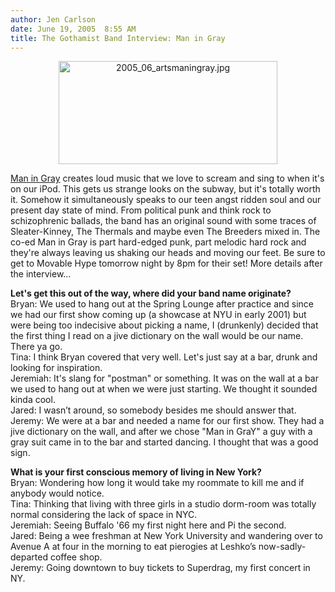 ```yaml
---
author: Jen Carlson
date: June 19, 2005  8:55 AM
title: The Gothamist Band Interview: Man in Gray
---
```


<p align="center"><img alt="2005_06_artsmaningray.jpg" src="https://web.archive.org/web/20120415101843im_/http://www.gothamist.com/images/2005_06_artsmaningray.jpg" width="350" height="165"></p><p>
<a href="https://web.archive.org/web/20120415101843/http://maningray.com/">Man in Gray</a> creates loud music that we love to scream and sing to when it&apos;s on our iPod. This gets us strange looks on the subway, but it&apos;s totally worth it. Somehow it simultaneously speaks to our teen angst ridden soul and our present day state of mind. From political punk and think rock to schizophrenic ballads, the band has an original sound with some traces of Sleater-Kinney, The Thermals and maybe even The Breeders mixed in. 
The co-ed Man in Gray is part hard-edged punk, part melodic hard rock and they&apos;re always leaving us shaking our heads and moving our feet. 
Be sure to get to Movable Hype tomorrow night by 8pm for their set! More details after the interview...  

</p><p><strong>Let&apos;s get this out of the way, where did your band name originate?</strong><br>
Bryan: We used to hang out at the Spring Lounge after practice and since we had our first show coming up (a showcase at NYU in early 2001) but were being too indecisive about picking a name, I (drunkenly) decided that the first thing I read on a jive dictionary on the wall would be our name. There ya go.<br>
Tina: I think Bryan covered that very well.  Let&apos;s just say at a bar, drunk and looking for inspiration.<br>
Jeremiah: It&apos;s slang for &quot;postman&quot; or something. It was on the wall at a bar we used to hang out at when we were just starting. We thought it sounded kinda cool.<br>
Jared: I wasn&#x2019;t around, so somebody besides me should answer that.<br>
Jeremy: We were at a bar and needed a name for our first show.  They had a jive dictionary on the wall, and after we chose &quot;Man in GraY&quot; a guy with a gray suit came in to the bar and started dancing. I thought that was a good sign.</p>

<p><strong>What is your first conscious memory of living in New York?</strong><br>
Bryan: Wondering how long it would take my roommate to kill me and if anybody would notice.<br>
Tina: Thinking that living with three girls in a studio dorm-room was totally normal considering the lack of space in NYC.<br>
Jeremiah: Seeing Buffalo &apos;66 my first night here and Pi the second.<br>
Jared: Being a wee freshman at New York University and wandering over to Avenue A at four in the morning to eat pierogies at Leshko&#x2019;s now-sadly-departed coffee shop.<br>
Jeremy: Going downtown to buy tickets to Superdrag, my first concert in NY.</p>